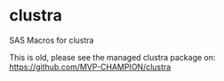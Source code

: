 # clustra
SAS Macros for clustra

This is old, please see the managed clustra package on: https://github.com/MVP-CHAMPION/clustra
